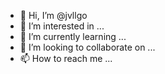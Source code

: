 - 👋 Hi, I’m @jvllgo
- 👀 I’m interested in ...
- 🌱 I’m currently learning ...
- 💞️ I’m looking to collaborate on ...
- 📫 How to reach me ...

<!---
jvllgo/jvllgo is a ✨ special ✨ repository because its `README.md` (this file) appears on your GitHub profile.
You can click the Preview link to take a look at your changes.
--->

